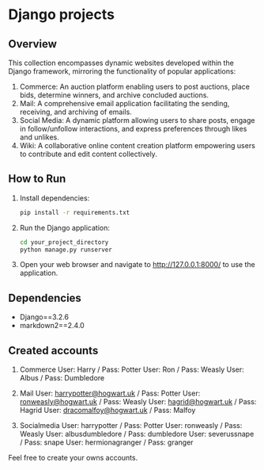 # Django projects

## Overview

This collection encompasses dynamic websites developed within the Django framework, mirroring the functionality of popular applications:

1) Commerce: An auction platform enabling users to post auctions, place bids, determine winners, and archive concluded auctions.
2) Mail: A comprehensive email application facilitating the sending, receiving, and archiving of emails.
3) Social Media: A dynamic platform allowing users to share posts, engage in follow/unfollow interactions, and express preferences through likes and unlikes.
4) Wiki: A collaborative online content creation platform empowering users to contribute and edit content collectively.

## How to Run

1. Install dependencies:

    ```bash
    pip install -r requirements.txt
    ```

2. Run the Django application:

    ```bash
    cd your_project_directory
    python manage.py runserver
    ```

3. Open your web browser and navigate to http://127.0.0.1:8000/ to use the application.

## Dependencies

- Django==3.2.6
- markdown2==2.4.0

## Created accounts

1) Commerce
User: Harry / Pass: Potter
User: Ron / Pass: Weasly
User: Albus / Pass: Dumbledore

2) Mail
User: harrypotter@hogwart.uk / Pass: Potter
User: ronweasly@hogwart.uk / Pass: Weasly
User: hagrid@hogwart.uk / Pass: Hagrid
User: dracomalfoy@hogwart.uk / Pass: Malfoy

3) Socialmedia
User: harrypotter / Pass: Potter
User: ronweasly / Pass: Weasly
User: albusdumbledore / Pass: dumbledore
User: severussnape / Pass: snape
User: hermionagranger / Pass: granger

Feel free to create your owns accounts.